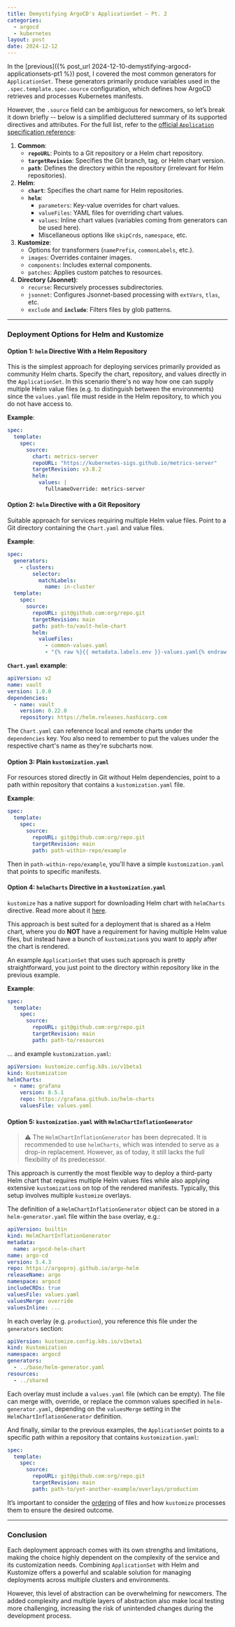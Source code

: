 ```yaml
---
title: Demystifying ArgoCD's ApplicationSet — Pt. 2
categories:
  - argocd
  - kubernetes
layout: post
date: 2024-12-12
---
```


In the [previous]({% post_url
2024-12-10-demystifying-argocd-applicationsets-pt1 %}) post, I covered the most
common generators for `ApplicationSet`. These generators primarily produce
variables used in the `.spec.template.spec.source` configuration, which defines
how ArgoCD retrieves and processes Kubernetes manifests.

However, the `.source` field can be ambiguous for newcomers, so let’s break it
down briefly -- below is a simplified decluttered summary of its supported
directives and attributes. For the full list, refer to the [official
`Application` specification
reference](https://argo-cd.readthedocs.io/en/latest/user-guide/application-specification):

1. **Common**:
   - **`repoURL`**: Points to a Git repository or a Helm chart repository.
   - **`targetRevision`**: Specifies the Git branch, tag, or Helm chart version.
   - **`path`**: Defines the directory within the repository (irrelevant for Helm repositories).
2. **Helm**:
   - **`chart`**: Specifies the chart name for Helm repositories.
   - **`helm`**:
     - `parameters`: Key-value overrides for chart values.
     - `valueFiles`: YAML files for overriding chart values.
     - `values`: Inline chart values (variables coming from generators can be used here).
     - Miscellaneous options like `skipCrds`, `namespace`, etc.
3. **Kustomize**:
   - Options for transformers (`namePrefix`, `commonLabels`, etc.).
   - `images`: Overrides container images.
   - `components`: Includes external components.
   - `patches`: Applies custom patches to resources.
4. **Directory (Jsonnet)**:
   - `recurse`: Recursively processes subdirectories.
   - `jsonnet`: Configures Jsonnet-based processing with `extVars`, `tlas`, etc.
   - `exclude` and **`include`**: Filters files by glob patterns.

---

### Deployment Options for Helm and Kustomize

#### **Option 1: `helm` Directive With a Helm Repository**

This is the simplest approach for deploying services primarily provided as
community Helm charts. Specify the chart, repository, and values directly in
the `ApplicationSet`. In this scenario there's no way how one can supply
multiple Helm value files (e.g. to distinguish between the environments) since
the `values.yaml` file must reside in the Helm repository, to which you do not
have access to.

**Example**:

```yaml
spec:
  template:
    spec:
      source:
        chart: metrics-server
        repoURL: "https://kubernetes-sigs.github.io/metrics-server"
        targetRevision: v3.8.2
        helm:
          values: |
            fullnameOverride: metrics-server
```

#### **Option 2: `helm` Directive with a Git Repository**

Suitable approach for services requiring multiple Helm value files. Point to a
Git directory containing the `Chart.yaml` and value files.

**Example**:

```yaml
spec:
  generators:
    - clusters:
        selector:
          matchLabels:
            name: in-cluster
  template:
    spec:
      source:
        repoURL: git@github.com:org/repo.git
        targetRevision: main
        path: path-to/vault-helm-chart
        helm:
          valueFiles:
            - common-values.yaml
            - "{% raw %}{{ metadata.labels.env }}-values.yaml{% endraw %}"
```

**`Chart.yaml` example**:

```yaml
apiVersion: v2
name: vault
version: 1.0.0
dependencies:
  - name: vault
    version: 0.22.0
    repository: https://helm.releases.hashicorp.com
```

The `Chart.yaml` can reference local and remote charts under the `dependencies`
key. You also need to remember to put the values under the respective chart's
name as they're subcharts now.

#### **Option 3: Plain `kustomization.yaml`**

For resources stored directly in Git without Helm dependencies, point to a path
within repository that contains a `kustomization.yaml` file.

**Example**:

```yaml
spec:
  template:
    spec:
      source:
        repoURL: git@github.com:org/repo.git
        targetRevision: main
        path: path-within-repo/example
```

Then in `path-within-repo/example`, you'll have a simple `kustomization.yaml`
that points to specific manifests.

#### **Option 4: `helmCharts` Directive in a `kustomization.yaml`**

`kustomize` has a native support for downloading Helm chart with `helmCharts`
directive. Read more about it
[here](https://cloud.google.com/kubernetes-engine/enterprise/config-sync/docs/tutorials/config-sync-helm).

This approach is best suited for a deployment that is shared as a Helm chart,
where you do **NOT** have a requirement for having multiple Helm value files,
but instead have a bunch of `kustomization`s you want to apply after the chart
is rendered.

An example `ApplicationSet` that uses such approach is pretty straightforward,
you just point to the directory within repository like in the previous example.

**Example**:

```yaml
spec:
  template:
    spec:
      source:
        repoURL: git@github.com:org/repo.git
        targetRevision: main
        path: path-to/resources
```

... and example `kustomization.yaml`:

```yaml
apiVersion: kustomize.config.k8s.io/v1beta1
kind: Kustomization
helmCharts:
  - name: grafana
    version: 8.5.1
    repo: https://grafana.github.io/helm-charts
    valuesFile: values.yaml
```

#### **Option 5: `kustomization.yaml` with `HelmChartInflationGenerator`**

> ⚠️ The `HelmChartInflationGenerator` has been deprecated. It is recommended to
> use `helmCharts`, which was intended to serve as a drop-in replacement.
> However, as of today, it still lacks the full flexibility of its predecessor.

This approach is currently the most flexible way to deploy a third-party Helm
chart that requires multiple Helm values files while also applying extensive
`kustomization`s on top of the rendered manifests. Typically, this setup
involves multiple `kustomize` overlays.

The definition of a `HelmChartInflationGenerator` object can be stored in a
`helm-generator.yaml` file within the `base` overlay, e.g.:

```yaml
apiVersion: builtin
kind: HelmChartInflationGenerator
metadata:
  name: argocd-helm-chart
name: argo-cd
version: 5.4.3
repo: https://argoproj.github.io/argo-helm
releaseName: argo
namespace: argocd
includeCRDs: true
valuesFile: values.yaml
valuesMerge: override
valuesInline: ...
```

In each overlay (e.g. `production`), you reference this file under the
`generators` section:

```yaml
apiVersion: kustomize.config.k8s.io/v1beta1
kind: Kustomization
namespace: argocd
generators:
  - ../base/helm-generator.yaml
resources:
  - ../shared
```

Each overlay must include a `values.yaml` file (which can be empty). The file
can merge with, override, or replace the common values specified in
`helm-generator.yaml`, depending on the `valuesMerge` setting in the
`HelmChartInflationGenerator` definition.

And finally, similar to the previous examples, the `ApplicationSet` points to a
specific path within a repository that contains `kustomization.yaml`:

```yaml
spec:
  template:
    spec:
      source:
        repoURL: git@github.com:org/repo.git
        targetRevision: main
        path: path-to/yet-another-example/overlays/production
```

It’s important to consider the
[ordering](https://kubectl.docs.kubernetes.io/references/kustomize/kustomization/#ordering)
of files and how `kustomize` processes them to ensure the desired outcome.

---

### Conclusion

Each deployment approach comes with its own strengths and limitations, making
the choice highly dependent on the complexity of the service and its
customization needs. Combining `ApplicationSet` with Helm and Kustomize offers
a powerful and scalable solution for managing deployments across multiple
clusters and environments.

However, this level of abstraction can be overwhelming for newcomers. The added
complexity and multiple layers of abstraction also make local testing more
challenging, increasing the risk of unintended changes during the development
process.
